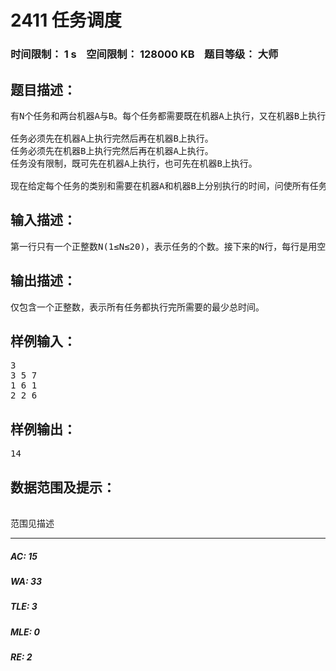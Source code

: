 # 2411 任务调度   
### 时间限制： 1 s&nbsp;&nbsp;&nbsp;&nbsp;空间限制： 128000 KB&nbsp;&nbsp;&nbsp;&nbsp;题目等级： 大师  
## 题目描述：  

<pre>
有N个任务和两台机器A与B。每个任务都需要既在机器A上执行，又在机器B上执行，第i个任务需要在机器A上执行时间Ai，且需要在机器B上执行时间Bi。最终的目标是所有任务在A和B上都执行完，且希望执行完所有任务的总时间尽量少。当然问题没有这么简单，有些任务对于先在机器A上执行还是先在机器B上执行有一定的限制。据此可将所有任务分为三类：

任务必须先在机器A上执行完然后再在机器B上执行。
任务必须先在机器B上执行完然后再在机器A上执行。
任务没有限制，既可先在机器A上执行，也可先在机器B上执行。

现在给定每个任务的类别和需要在机器A和机器B上分别执行的时间，问使所有任务都能按规定完成所需要的最少总时间是多少。 
</pre>
  
  
## 输入描述：  

<pre>
第一行只有一个正整数N(1≤N≤20)，表示任务的个数。接下来的N行，每行是用空格隔开的三个正整数Ti, Ai, Bi(1≤Ti≤3, 1≤Ai, Bi≤1000)，分别表示第i个任务的类别(类别1, 2, 3的定义如上)以及第i个任务需要在机器A和机器B上分别执行的时间。 
</pre>
  
  
## 输出描述：  

<pre>
仅包含一个正整数，表示所有任务都执行完所需要的最少总时间。
</pre>
  
  
## 样例输入：  

<pre>
3  
3 5 7  
1 6 1  
2 2 6
</pre>
  
  
## 样例输出：  

<pre>
14
</pre>
  
  
## 数据范围及提示：  

<pre>

范围见描述
</pre>
  
  
***  

##### AC: 15  
##### WA: 33  
##### TLE: 3  
##### MLE: 0  
##### RE: 2  
